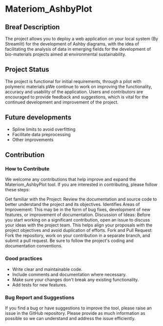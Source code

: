 # Materiom_AshbyPlot

## Breaf Description
The project allows you to deploy a web application on your local system (By Streamlit) for the development of Ashby diagrams, with the idea of facilitating the analysis of data in emerging fields for the development of bio-materials projects aimed at environmental sustainability.

## Project Status
The project is functional for initial requirements, through a pilot with polymeric materials pWe continue to work on improving the functionality, accuracy and usability of the application. Users and contributors are encouraged to provide feedback and suggestions, which is vital for the continued development and improvement of the project.

## Future developments
- Spline limits to avoid overfitting
- Facilitate data preprocessing
- Other improvements

## Contribution
### How to Contribute
We welcome any contributions that help improve and expand the Materiom_AshbyPlot tool. If you are interested in contributing, please follow these steps:

Get familiar with the Project: Review the documentation and source code to better understand the project and its objectives.
Identifies Areas of Improvement: This may be in the form of bug fixes, development of new features, or improvement of documentation.
Discussion of Ideas: Before you start working on a significant contribution, open an issue to discuss your ideas with the project team. This helps align your proposals with the project objectives and avoid duplication of efforts.
Fork and Pull Request: Fork the repository, work on your contribution in a separate branch, and submit a pull request. Be sure to follow the project's coding and documentation conventions.

### Good practices
- Write clear and maintainable code.
- Include comments and documentation where necessary.
- Make sure your changes don't break any existing functionality.
- Add tests for new features.

### Bug Report and Suggestions
If you find a bug or have suggestions to improve the tool, please raise an issue in the GitHub repository. Please provide as much information as possible so we can understand and address the issue efficiently.
